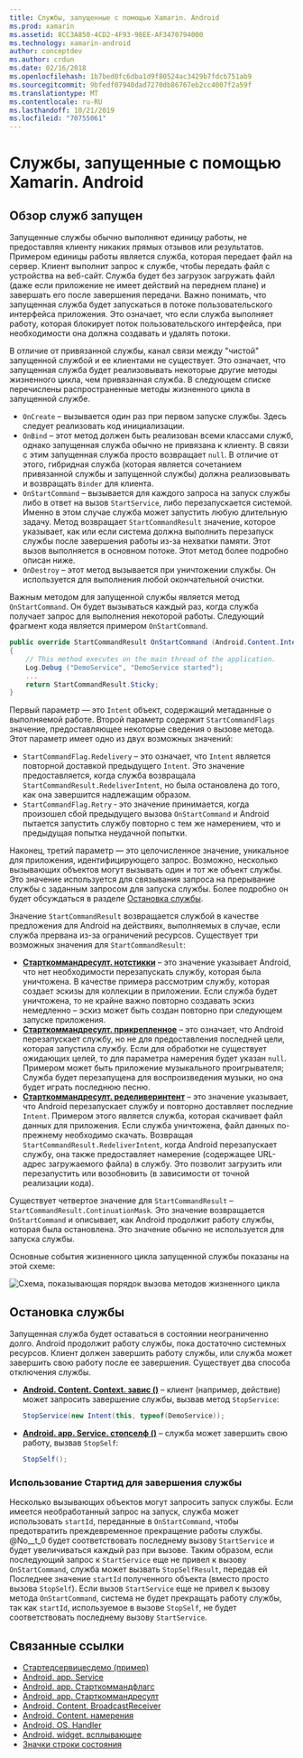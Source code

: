 ```yaml
---
title: Службы, запущенные с помощью Xamarin. Android
ms.prod: xamarin
ms.assetid: 8CC3A850-4CD2-4F93-98EE-AF3470794000
ms.technology: xamarin-android
author: conceptdev
ms.author: crdun
ms.date: 02/16/2018
ms.openlocfilehash: 1b7bed0fc6dba1d9f80524ac3429b7fdcb751ab9
ms.sourcegitcommit: 9bfedf07940dad7270db86767eb2cc4007f2a59f
ms.translationtype: MT
ms.contentlocale: ru-RU
ms.lasthandoff: 10/21/2019
ms.locfileid: "70755061"
---
```

# <a name="started-services-with-xamarinandroid"></a>Службы, запущенные с помощью Xamarin. Android

## <a name="started-services-overview"></a>Обзор служб запущен

Запущенные службы обычно выполняют единицу работы, не предоставляя клиенту никаких прямых отзывов или результатов. Примером единицы работы является служба, которая передает файл на сервер. Клиент выполнит запрос к службе, чтобы передать файл с устройства на веб-сайт. Служба будет без загрузок загружать файл (даже если приложение не имеет действий на переднем плане) и завершать его после завершения передачи. Важно понимать, что запущенная служба будет запускаться в потоке пользовательского интерфейса приложения. Это означает, что если служба выполняет работу, которая блокирует поток пользовательского интерфейса, при необходимости она должна создавать и удалять потоки.

В отличие от привязанной службы, канал связи между "чистой" запущенной службой и ее клиентами не существует. Это означает, что запущенная служба будет реализовывать некоторые другие методы жизненного цикла, чем привязанная служба. В следующем списке перечислены распространенные методы жизненного цикла в запущенной службе.

- `OnCreate` &ndash; вызывается один раз при первом запуске службы. Здесь следует реализовать код инициализации.
- `OnBind` &ndash; этот метод должен быть реализован всеми классами служб, однако запущенная служба обычно не привязана к клиенту. В связи с этим запущенная служба просто возвращает `null`. В отличие от этого, гибридная служба (которая является сочетанием привязанной службы и запущенной службы) должна реализовывать и возвращать `Binder` для клиента.
- `OnStartCommand` &ndash; вызывается для каждого запроса на запуск службы либо в ответ на вызов `StartService`, либо перезапускается системой. Именно в этом случае служба может запустить любую длительную задачу. Метод возвращает `StartCommandResult` значение, которое указывает, как или если система должна выполнить перезапуск службы после завершения работы из-за нехватки памяти. Этот вызов выполняется в основном потоке. Этот метод более подробно описан ниже.
- `OnDestroy` &ndash; этот метод вызывается при уничтожении службы. Он используется для выполнения любой окончательной очистки.

Важным методом для запущенной службы является метод `OnStartCommand`. Он будет вызываться каждый раз, когда служба получает запрос для выполнения некоторой работы. Следующий фрагмент кода является примером `OnStartCommand`. 

```csharp
public override StartCommandResult OnStartCommand (Android.Content.Intent intent, StartCommandFlags flags, int startId)
{
    // This method executes on the main thread of the application.
    Log.Debug ("DemoService", "DemoService started");
    ...
    return StartCommandResult.Sticky;
}
```

Первый параметр — это `Intent` объект, содержащий метаданные о выполняемой работе. Второй параметр содержит `StartCommandFlags` значение, предоставляющее некоторые сведения о вызове метода. Этот параметр имеет одно из двух возможных значений:

- `StartCommandFlag.Redelivery` &ndash; это означает, что `Intent` является повторной доставкой предыдущего `Intent`. Это значение предоставляется, когда служба возвращала `StartCommandResult.RedeliverIntent`, но была остановлена до того, как она завершится надлежащим образом.
- `StartCommandFlag.Retry` &dash; это значение принимается, когда произошел сбой предыдущего вызова `OnStartCommand` и Android пытается запустить службу повторно с тем же намерением, что и предыдущая попытка неудачной попытки.

Наконец, третий параметр — это целочисленное значение, уникальное для приложения, идентифицирующего запрос. Возможно, несколько вызывающих объектов могут вызывать один и тот же объект службы. Это значение используется для связывания запроса на прерывание службы с заданным запросом для запуска службы. Более подробно он будет обсуждаться в разделе [Остановка службы](#Stopping_the_Service). 

Значение `StartCommandResult` возвращается службой в качестве предложения для Android на действиях, выполняемых в случае, если служба прервана из-за ограничений ресурсов. Существует три возможных значения для `StartCommandResult`:

- **[Старткоммандресулт. нотстикки](xref:Android.App.StartCommandResult.NotSticky)** &ndash; это значение указывает Android, что нет необходимости перезапускать службу, которая была уничтожена. В качестве примера рассмотрим службу, которая создает эскизы для коллекции в приложении. Если служба будет уничтожена, то не крайне важно повторно создавать эскиз немедленно &ndash; эскиз может быть создан повторно при следующем запуске приложения.
- **[Старткоммандресулт. прикрепленное](xref:Android.App.StartCommandResult.Sticky)** &ndash; это означает, что Android перезапускает службу, но не для предоставления последней цели, которая запустила службу. Если для обработки не существует ожидающих целей, то для параметра намерения будет указан `null`. Примером может быть приложение музыкального проигрывателя; Служба будет перезапущена для воспроизведения музыки, но она будет играть последнюю песню.
- **[Старткоммандресулт. ределиверинтент](xref:Android.App.StartCommandResult.RedeliverIntent)** &ndash; это значение указывает, что Android перезапускает службу и повторно доставляет последние `Intent`. Примером этого является служба, которая скачивает файл данных для приложения. Если служба уничтожена, файл данных по-прежнему необходимо скачать. Возвращая `StartCommandResult.RedeliverIntent`, когда Android перезапускает службу, она также предоставляет намерение (содержащее URL-адрес загружаемого файла) в службу. Это позволит загрузить или перезапустить или возобновить (в зависимости от точной реализации кода).

Существует четвертое значение для `StartCommandResult` &ndash; `StartCommandResult.ContinuationMask`. Это значение возвращается `OnStartCommand` и описывает, как Android продолжит работу службы, которая была остановлена. Это значение обычно не используется для запуска службы.

Основные события жизненного цикла запущенной службы показаны на этой схеме: 

![Схема, показывающая порядок вызова методов жизненного цикла](started-services-images/started-service-01.png "Схема, показывающая порядок вызова методов жизненного цикла.")

<a name="Stopping_the_Service" />

## <a name="stopping-the-service"></a>Остановка службы

Запущенная служба будет оставаться в состоянии неограниченно долго. Android продолжит работу службы, пока достаточно системных ресурсов. Клиент должен завершить работу службы, или служба может завершить свою работу после ее завершения. Существует два способа отключения службы. 

- **[Android. Content. Context. завис ()](xref:Android.Content.Context.StopService*)** &ndash; клиент (например, действие) может запросить завершение службы, вызвав метод `StopService`:

    ```csharp
    StopService(new Intent(this, typeof(DemoService));
    ```

- **[Android. app. Service. стопселф ()](xref:Android.App.Service.StopSelf*)** &ndash; служба может завершить свою работу, вызвав `StopSelf`:

    ```csharp
    StopSelf();
    ```

### <a name="using-startid-to-stop-a-service"></a>Использование Стартид для завершения службы

Несколько вызывающих объектов могут запросить запуск службы. Если имеется необработанный запрос на запуск, служба может использовать `startId`, переданные в `OnStartCommand`, чтобы предотвратить преждевременное прекращение работы службы. @No__t_0 будет соответствовать последнему вызову `StartService` и будет увеличиваться каждый раз при вызове. Таким образом, если последующий запрос к `StartService` еще не привел к вызову `OnStartCommand`, служба может вызвать `StopSelfResult`, передав ей Последнее значение `startId` полученного объекта (вместо просто вызова `StopSelf`). Если вызов `StartService` еще не привел к вызову метода `OnStartCommand`, система не будет прекращать работу службы, так как `startId`, используемое в вызове `StopSelf`, не будет соответствовать последнему вызову `StartService`.

## <a name="related-links"></a>Связанные ссылки

- [Стартедсервицесдемо (пример)](https://docs.microsoft.com/samples/xamarin/monodroid-samples/applicationfundamentals-servicesamples-startedservicesdemo)
- [Android. app. Service](xref:Android.App.Service)
- [Android. app. Старткоммандфлагс](xref:Android.App.StartCommandFlags)
- [Android. app. Старткоммандресулт](xref:Android.App.StartCommandResult)
- [Android. Content. BroadcastReceiver](xref:Android.Content.BroadcastReceiver)
- [Android. Content. намерения](xref:Android.Content.Intent)
- [Android. OS. Handler](xref:Android.OS.Handler)
- [Android. widget. всплывающее](xref:Android.Widget.Toast)
- [Значки строки состояния](https://developer.android.com/guide/practices/ui_guidelines/icon_design_status_bar.html)
